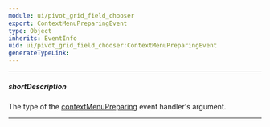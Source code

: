 ```yaml
---
module: ui/pivot_grid_field_chooser
export: ContextMenuPreparingEvent
type: Object
inherits: EventInfo
uid: ui/pivot_grid_field_chooser:ContextMenuPreparingEvent
generateTypeLink: 
---
```

---
##### shortDescription
The type of the [contextMenuPreparing]({basewidgetpath}/Events/#contextMenuPreparing) event handler's argument.

---
<!-- Description goes here -->